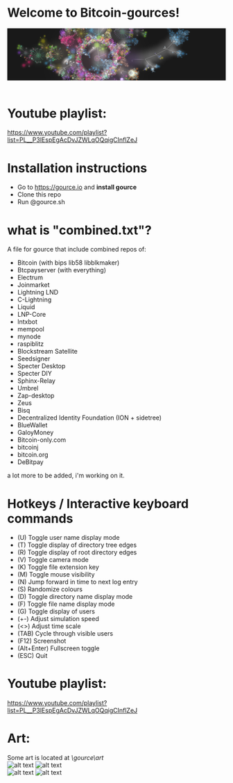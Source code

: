 
# Welcome to Bitcoin-gources!

![alt text](https://raw.githubusercontent.com/bitpaint/bitcoin-gources/main/gource/art/screenshoot.jpg)<br><br>



# Youtube playlist:

https://www.youtube.com/playlist?list=PL__P3lEspEgAcDvJZWLqOQqigCInflZeJ


# Installation instructions

- Go to https://gource.io and **install gource**
- Clone this repo
- Run @gource.sh



# what is "combined.txt"?

A file for gource that include combined repos of:

- Bitcoin (with bips lib58 libblkmaker)
- Btcpayserver (with everything)
- Electrum
- Joinmarket
- Lightning LND
- C-Lightning
- Liquid
- LNP-Core
- lntxbot
- mempool
- mynode
- raspiblitz
- Blockstream Satellite
- Seedsigner
- Specter Desktop
- Specter DIY
- Sphinx-Relay
- Umbrel
- Zap-desktop
- Zeus
- Bisq
- Decentralized Identity Foundation (ION + sidetree)
- BlueWallet
- GaloyMoney
- Bitcoin-only.com
- bitcoinj
- bitcoin.org
- DeBitpay


a lot more to be added, i'm working on it.




# Hotkeys / Interactive keyboard commands 
- (U)   Toggle user name display mode
- (T)   Toggle display of directory tree edges
- (R)   Toggle display of root directory edges
- (V)   Toggle camera mode
- (K)   Toggle file extension key
- (M)   Toggle mouse visibility
- (N)   Jump forward in time to next log entry
- (S)   Randomize colours
- (D)   Toggle directory name display mode
- (F)   Toggle file name display mode
- (G)   Toggle display of users
- (+-)  Adjust simulation speed
- (<>)  Adjust time scale
- (TAB) Cycle through visible users
- (F12) Screenshot
- (Alt+Enter) Fullscreen toggle
- (ESC) Quit


# Youtube playlist:

https://www.youtube.com/playlist?list=PL__P3lEspEgAcDvJZWLqOQqigCInflZeJ



# Art:
Some art is located at *\gource\art* <br>
![alt text](https://raw.githubusercontent.com/bitpaint/bitcoin-gources/main/gource/art/4k/1.png)
![alt text](https://raw.githubusercontent.com/bitpaint/bitcoin-gources/main/gource/art/4k/2.png)<br>
![alt text](https://raw.githubusercontent.com/bitpaint/bitcoin-gources/main/gource/art/4k/3.png)
![alt text](https://raw.githubusercontent.com/bitpaint/bitcoin-gources/main/gource/art/4k/4.png)<br>


